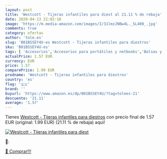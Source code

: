 ```yaml
---
layout: post
title: 'Westcott - Tijeras infantiles para diest al 21.11 % de rebaja'
date: 2020-04-13 22:02:18
image: 'https://m.media-amazon.com/images/I/31lmzJNBw4L._SL400_.jpg'
comments: true
category: ofertas
author: 'tole.es'
slug: 'B01BSSEY4U-es Westcott - Tijeras infantiles para diestros'
sku: 'B01BSSEY4U-es'
tags: [ 'Accesorios','Accesorios para portátiles y netbooks','Bolsas y fundas para portátiles y netbooks','Informática','Mochilas para portátiles y netbooks','tijeras', ]
actualPrice: 1.57 EUR
currency: EUR
price: 1.57
comparePrice: 1.99 EUR
prodname: 'Westcott - Tijeras infantiles para diestros'
country: 'es'
flag: '🇪🇸'
brand: ''
buyurl: 'https://www.amazon.es/dp/B01BSSEY4U/?tag=tolees-21'
descuento: '21.11'
average: '1.57'
---
```


Tienes [Westcott - Tijeras infantiles para diestros](https://www.amazon.es/dp/B01BSSEY4U/?tag=tolees-21) con precio final de  1.57 EUR (original: 1.99 EUR) (21.11 %  de rebaja) aqui!

[![Westcott - Tijeras infantiles para diest](https://m.media-amazon.com/images/I/31lmzJNBw4L._SL400_.jpg)](https://www.amazon.es/dp/B01BSSEY4U/?tag=tolees-21)

🔎:


[🛒 Comprar!!!](https://www.amazon.es/dp/B01BSSEY4U/?tag=tolees-21)
